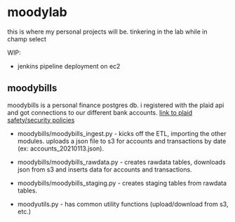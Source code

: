 # moodylab
this is where my personal projects will be. tinkering in the lab while in champ select

WIP:
- jenkins pipeline deployment on ec2

## moodybills
moodybills is a personal finance postgres db. i registered with the plaid api and got connections to our different bank accounts.  [link to plaid safety/security policies](https://plaid.com/safety/)

- moodybills/moodybills_ingest.py  - kicks off the ETL, importing the other modules. uploads a json file to s3 for accounts and transactions by date (ex: accounts_20210113.json).

- moodybills/moodybills_rawdata.py  - creates rawdata tables, downloads json from s3 and inserts data for accounts and transactions.

- moodybills/moodybills_staging.py - creates staging tables from rawdata tables.

- moodyutils.py - has common utility functions (upload/download from s3, etc.)

